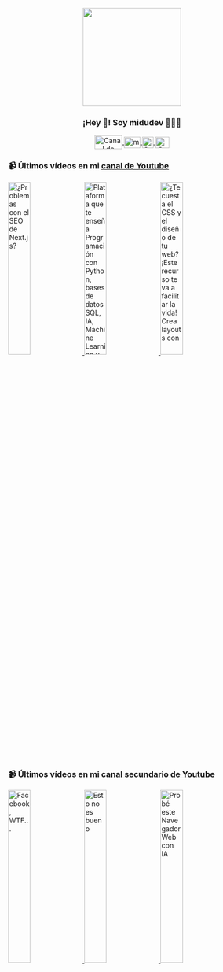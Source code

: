 <p align="center" width="300">
   <img align="center" width="200" src="https://user-images.githubusercontent.com/1561955/106762302-fda9de00-6635-11eb-99be-3ef744e60c0e.png" />
   <h3 align="center">¡Hey 👋! Soy midudev 👨🏻‍💻</h3>
</p>

<p align="center">
   <a href="https://twitch.tv/midudev" target="blank">
    <img align="center" src="https://upload.wikimedia.org/wikipedia/commons/c/ce/Twitch_logo_2019.svg" alt="Canal de Twitch de midudev" height="28px" width="56px" />
  </a>
  <span style="width: 8px;"> </span>
   <a href="https://youtube.com/midudev" target="blank">
    <img align="center" src="https://upload.wikimedia.org/wikipedia/commons/0/09/YouTube_full-color_icon_%282017%29.svg" alt="midudev" height="23px" width="33px" />
  </a>
  <span style="width: 8px;"> </span>
  <a href="https://instagram.com/midu.dev" target="blank">
    <img align="center" src="https://upload.wikimedia.org/wikipedia/commons/e/e7/Instagram_logo_2016.svg" alt="Canal de Instagram de midu.dev" height="23px" width="23px" />
  </a>
  <span style="width: 8px;"> </span>
  <a href="https://twitter.com/midudev" target="blank">
    <img align="center" src="https://upload.wikimedia.org/wikipedia/commons/thumb/6/6f/Logo_of_Twitter.svg/2491px-Logo_of_Twitter.svg.png" alt="Canal de Twitter de midudev" height="23px" width="28px" />
  </a>
</p>

### 📹 Últimos vídeos en mi [canal de Youtube](https://youtube.com/midudev?sub_confirmation=1)

<a href='https://youtu.be/z6udOK1LBTw' target='_blank'>
  <img width='30%' src='https://img.youtube.com/vi/z6udOK1LBTw/mqdefault.jpg' alt='¿Problemas con el SEO de Next.js?' />
</a>
<a href='https://youtu.be/xU2zC2N4v2Q' target='_blank'>
  <img width='30%' src='https://img.youtube.com/vi/xU2zC2N4v2Q/mqdefault.jpg' alt='Plataforma que te enseña Programación con Python, bases de datos SQL, IA, Machine Learning y Ciencia' />
</a>
<a href='https://youtu.be/FkxUap1HK0E' target='_blank'>
  <img width='30%' src='https://img.youtube.com/vi/FkxUap1HK0E/mqdefault.jpg' alt='¿Te cuesta el CSS y el diseño de tu web? ¡Este recurso te va a facilitar la vida!  Crea layouts con' />
</a>

### 📹 Últimos vídeos en mi [canal secundario de Youtube](https://youtube.com/midulive?sub_confirmation=1)

<a href='https://youtu.be/kQPu_k7ae0I' target='_blank'>
  <img width='30%' src='https://img.youtube.com/vi/kQPu_k7ae0I/mqdefault.jpg' alt='Facebook, WTF...' />
</a>
<a href='https://youtu.be/Kbsk5zDkH0Y' target='_blank'>
  <img width='30%' src='https://img.youtube.com/vi/Kbsk5zDkH0Y/mqdefault.jpg' alt='Esto no es bueno' />
</a>
<a href='https://youtu.be/oDu4SBRLDaw' target='_blank'>
  <img width='30%' src='https://img.youtube.com/vi/oDu4SBRLDaw/mqdefault.jpg' alt='Probé este Navegador Web con IA' />
</a>